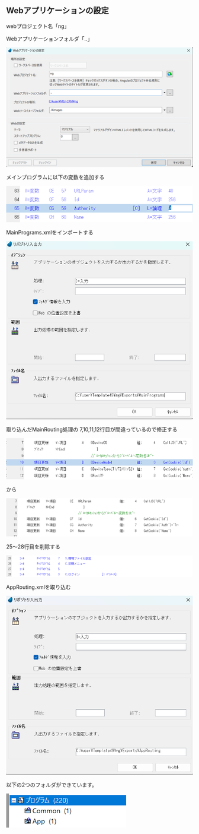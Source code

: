 ## Webアプリケーションの設定

webプロジェクト名「ng」

Webアプリケーションフォルダ「..」

![](images/2023-06-20-22-38-38.png)

メインプログラムに以下の変数を追加する

![](images/2023-06-21-02-10-16.png)

MainPrograms.xmlをインポートする

![](images/2023-06-21-02-12-11.png)


取り込んだMainRouting処理の
7,10,11,12行目が間違っているので修正する

![](images/2023-06-21-02-14-35.png)

から

![](images/2023-06-21-02-15-29.png)


25～28行目を削除する

![](images/2023-06-21-02-16-17.png)

AppRouting.xmlを取り込む

![](images/2023-06-21-02-18-18.png)

以下の2つのフォルダができています。

![](images/2023-06-21-02-19-39.png)